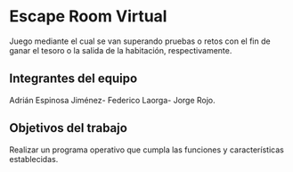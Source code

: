 # Escape Room Virtual
Juego mediante el cual se van superando pruebas o retos con el fin de ganar el tesoro o la salida de la habitación, respectivamente.

## Integrantes del equipo

Adrián Espinosa Jiménez-
Federico Laorga-
Jorge Rojo.

## Objetivos del trabajo
Realizar un programa operativo que cumpla las funciones y características establecidas.
